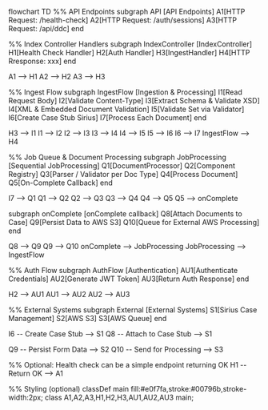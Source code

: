 flowchart TD
%% API Endpoints
subgraph API [API Endpoints]
A1[HTTP Request: /health-check]
A2[HTTP Request: /auth/sessions]
A3[HTTP Request: /api/ddc]
end

%% Index Controller Handlers
subgraph IndexController [IndexController]
H1[Health Check Handler]
H2[Auth Handler]
H3[IngestHandler]
H4[HTTP Rresponse: xxx]
end

A1 --> H1
A2 --> H2
A3 --> H3

%% Ingest Flow
subgraph IngestFlow [Ingestion & Processing]
I1[Read Request Body]
I2[Validate Content-Type]
I3[Extract Schema & Validate XSD]
I4[XML & Embedded Document Validation]
I5[Validate Set via Validator]
I6[Create Case Stub Sirius]
I7[Process Each Document]
end

H3 --> I1
I1 --> I2
I2 --> I3
I3 --> I4
I4 --> I5
I5 --> I6
I6 --> I7
IngestFlow --> H4

%% Job Queue & Document Processing
subgraph JobProcessing [Sequential JobProcessing]
Q1[DocumentProcessor]
Q2[Component Registry]
Q3[Parser / Validator per Doc Type]
Q4[Process Document]
Q5[On-Complete Callback]
end

I7 --> Q1
Q1 --> Q2
Q2 --> Q3
Q3 --> Q4
Q4 --> Q5
Q5 --> onComplete

subgraph onComplete [onComplete callback]
Q8[Attach Documents to Case]
Q9[Persist Data to AWS S3]
Q10[Queue for External AWS Processing]
end

Q8 --> Q9
Q9 --> Q10
onComplete --> JobProcessing
JobProcessing --> IngestFlow

%% Auth Flow
subgraph AuthFlow [Authentication]
AU1[Authenticate Credentials]
AU2[Generate JWT Token]
AU3[Return Auth Response]
end

H2 --> AU1
AU1 --> AU2
AU2 --> AU3

%% External Systems
subgraph External [External Systems]
S1[Sirius Case Management]
S2[AWS S3]
S3[AWS Queue]
end

I6 -- Create Case Stub --> S1
Q8 -- Attach to Case Stub --> S1

Q9 -- Persist Form Data --> S2
Q10 -- Send for Processing --> S3

%% Optional: Health check can be a simple endpoint returning OK
H1 -- Return OK --> A1

%% Styling (optional)
classDef main fill:#e0f7fa,stroke:#00796b,stroke-width:2px;
class A1,A2,A3,H1,H2,H3,AU1,AU2,AU3 main;

